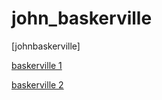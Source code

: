 # john_baskerville
[johnbaskerville]

[baskerville 1](https://katewilsonixd.github.io/john_baskerville/index.html)

[baskerville 2](https://katewilsonixd.github.io/john_baskerville/johnbaskerville2)